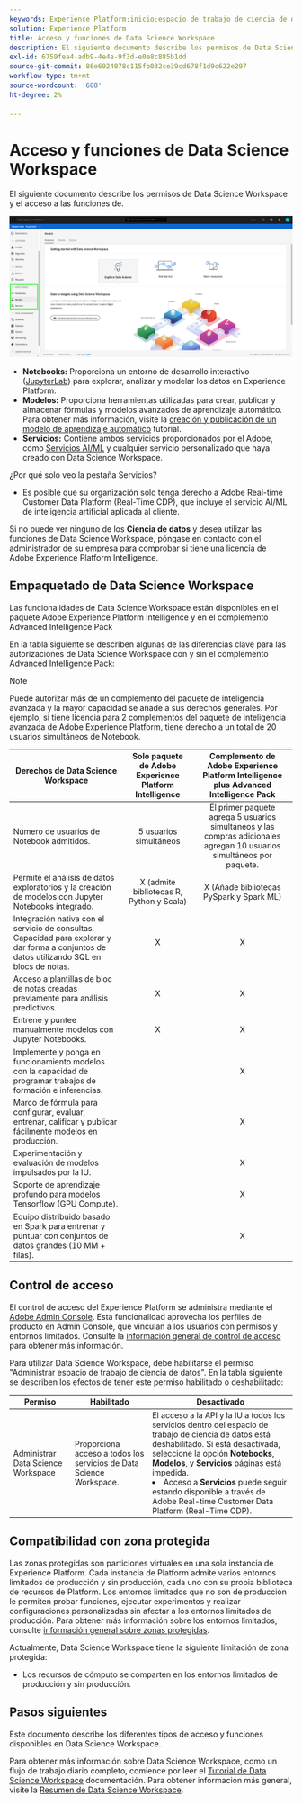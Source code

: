 ```yaml
---
keywords: Experience Platform;inicio;espacio de trabajo de ciencia de datos;temas populares;control de acceso;espacio aislado;paquete de inteligencia;funciones de dsw;acceso de dsw;Adobe Experience Platform Intelligence;intelligence;paquete de inteligencia de aep
solution: Experience Platform
title: Acceso y funciones de Data Science Workspace
description: El siguiente documento describe los permisos de Data Science Workspace y el acceso a las funciones de.
exl-id: 6759fea4-adb9-4e4e-9f3d-e0e8c885b1dd
source-git-commit: 86e6924078c115fb032ce39cd678f1d9c622e297
workflow-type: tm+mt
source-wordcount: '688'
ht-degree: 2%

---
```


# Acceso y funciones de Data Science Workspace

El siguiente documento describe los permisos de Data Science Workspace y el acceso a las funciones de.

![Fichas de DSW](./images/access/platform-tabs.png)

- **Notebooks:** Proporciona un entorno de desarrollo interactivo ([JupyterLab](./jupyterlab/overview.md)) para explorar, analizar y modelar los datos en Experience Platform.
- **Modelos:** Proporciona herramientas utilizadas para crear, publicar y almacenar fórmulas y modelos avanzados de aprendizaje automático. Para obtener más información, visite la [creación y publicación de un modelo de aprendizaje automático](./models-recipes/create-publish-model.md) tutorial.
- **Servicios:** Contiene ambos servicios proporcionados por el Adobe, como [Servicios AI/ML](../intelligent-services/home.md) y cualquier servicio personalizado que haya creado con Data Science Workspace.

¿Por qué solo veo la pestaña Servicios?

- Es posible que su organización solo tenga derecho a Adobe Real-time Customer Data Platform (Real-Time CDP), que incluye el servicio AI/ML de inteligencia artificial aplicada al cliente.

Si no puede ver ninguno de los **Ciencia de datos** y desea utilizar las funciones de Data Science Workspace, póngase en contacto con el administrador de su empresa para comprobar si tiene una licencia de Adobe Experience Platform Intelligence.

## Empaquetado de Data Science Workspace

Las funcionalidades de Data Science Workspace están disponibles en el paquete Adobe Experience Platform Intelligence y en el complemento Advanced Intelligence Pack

En la tabla siguiente se describen algunas de las diferencias clave para las autorizaciones de Data Science Workspace con y sin el complemento Advanced Intelligence Pack:

>[!NOTE]
>
>Puede autorizar más de un complemento del paquete de inteligencia avanzada y la mayor capacidad se añade a sus derechos generales. Por ejemplo, si tiene licencia para 2 complementos del paquete de inteligencia avanzada de Adobe Experience Platform, tiene derecho a un total de 20 usuarios simultáneos de Notebook.

| Derechos de Data Science Workspace | Solo paquete de Adobe Experience Platform Intelligence | Complemento de Adobe Experience Platform Intelligence plus Advanced Intelligence Pack |
| --- | :---: | :---: |
| Número de usuarios de Notebook admitidos. | 5 usuarios simultáneos | El primer paquete agrega 5 usuarios simultáneos y las compras adicionales agregan 10 usuarios simultáneos por paquete. |
| Permite el análisis de datos exploratorios y la creación de modelos con Jupyter Notebooks integrado. | X (admite bibliotecas R, Python y Scala) | X (Añade bibliotecas PySpark y Spark ML) |
| Integración nativa con el servicio de consultas. Capacidad para explorar y dar forma a conjuntos de datos utilizando SQL en blocs de notas. | X | X |
| Acceso a plantillas de bloc de notas creadas previamente para análisis predictivos. | X | X |
| Entrene y puntee manualmente modelos con Jupyter Notebooks. | X | X |
| Implemente y ponga en funcionamiento modelos con la capacidad de programar trabajos de formación e inferencias. |  | X |
| Marco de fórmula para configurar, evaluar, entrenar, calificar y publicar fácilmente modelos en producción. |  | X |
| Experimentación y evaluación de modelos impulsados por la IU. |  | X |
| Soporte de aprendizaje profundo para modelos Tensorflow (GPU Compute). |  | X |
| Equipo distribuido basado en Spark para entrenar y puntuar con conjuntos de datos grandes (10 MM + filas). |  | X |

## Control de acceso

El control de acceso del Experience Platform se administra mediante el [Adobe Admin Console](https://adminconsole.adobe.com). Esta funcionalidad aprovecha los perfiles de producto en Admin Console, que vinculan a los usuarios con permisos y entornos limitados. Consulte la [información general de control de acceso](../access-control/home.md) para obtener más información.

Para utilizar Data Science Workspace, debe habilitarse el permiso &quot;Administrar espacio de trabajo de ciencia de datos&quot;. En la tabla siguiente se describen los efectos de tener este permiso habilitado o deshabilitado:

| Permiso | Habilitado | Desactivado |
|---|---|---|
| Administrar Data Science Workspace | Proporciona acceso a todos los servicios de Data Science Workspace. | El acceso a la API y la IU a todos los servicios dentro del espacio de trabajo de ciencia de datos está deshabilitado. Si está desactivada, seleccione la opción **Notebooks**, **Modelos**, y **Servicios** páginas está impedida. <li>Acceso a **Servicios** puede seguir estando disponible a través de Adobe Real-time Customer Data Platform (Real-Time CDP).</li> |

## Compatibilidad con zona protegida

Las zonas protegidas son particiones virtuales en una sola instancia de Experience Platform. Cada instancia de Platform admite varios entornos limitados de producción y sin producción, cada uno con su propia biblioteca de recursos de Platform. Los entornos limitados que no son de producción le permiten probar funciones, ejecutar experimentos y realizar configuraciones personalizadas sin afectar a los entornos limitados de producción. Para obtener más información sobre los entornos limitados, consulte [información general sobre zonas protegidas](../sandboxes/home.md).

Actualmente, Data Science Workspace tiene la siguiente limitación de zona protegida:

- Los recursos de cómputo se comparten en los entornos limitados de producción y sin producción.

## Pasos siguientes

Este documento describe los diferentes tipos de acceso y funciones disponibles en Data Science Workspace.

Para obtener más información sobre Data Science Workspace, como un flujo de trabajo diario completo, comience por leer el [Tutorial de Data Science Workspace](./walkthrough.md) documentación. Para obtener información más general, visite la [Resumen de Data Science Workspace](./home.md).
